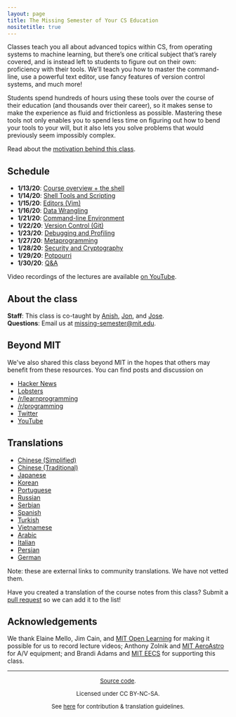 ```yaml
---
layout: page
title: The Missing Semester of Your CS Education
nositetitle: true
---
```


Classes teach you all about advanced topics within CS, from operating systems
to machine learning, but there’s one critical subject that’s rarely covered,
and is instead left to students to figure out on their own: proficiency with
their tools. We’ll teach you how to master the command-line, use a powerful
text editor, use fancy features of version control systems, and much more!

Students spend hundreds of hours using these tools over the course of their
education (and thousands over their career), so it makes sense to make the
experience as fluid and frictionless as possible. Mastering these tools not
only enables you to spend less time on figuring out how to bend your tools to
your will, but it also lets you solve problems that would previously seem
impossibly complex.

Read about the [motivation behind this class](2020/about.md).

<!-- {% comment %}
## Registration

Sign up for the IAP 2020 class by filling out this [registration form](https://forms.gle/TD1KnwCSV52qexVt9).
{% endcomment %} -->

## Schedule

<!-- {% comment %}
**Lecture**: 35-225, 2pm--3pm<br>
**Office hours**: 32-G9 lounge, 3pm--4pm (every day, right after lecture)
{% endcomment %} -->

- **1/13/20**: [Course overview + the shell](2020/course-shell.md)
- **1/14/20**: [Shell Tools and Scripting](2020/shell-tools.md)
- **1/15/20**: [Editors (Vim)](2020/editors.md)
- **1/16/20**: [Data Wrangling](2020/data-wrangling.md)
- **1/21/20**: [Command-line Environment](2020/command-line.md)
- **1/22/20**: [Version Control (Git)](2020/version-control.md)
- **1/23/20**: [Debugging and Profiling](2020/debugging-profiling.md)
- **1/27/20**: [Metaprogramming](2020/metaprogramming.md)
- **1/28/20**: [Security and Cryptography](2020/security.md)
- **1/29/20**: [Potpourri](2020/potpourri.md)
- **1/30/20**: [Q&A](2020/qa.md)

Video recordings of the lectures are available [on YouTube](https://www.youtube.com/playlist?list=PLyzOVJj3bHQuloKGG59rS43e29ro7I57J).

## About the class

**Staff**: This class is co-taught by [Anish](https://www.anishathalye.com/), [Jon](https://thesquareplanet.com/), and [Jose](http://josejg.com/).<br>
**Questions**: Email us at [missing-semester@mit.edu](mailto:missing-semester@mit.edu).

## Beyond MIT

We've also shared this class beyond MIT in the hopes that others may
benefit from these resources. You can find posts and discussion on

 - [Hacker News](https://news.ycombinator.com/item?id=22226380)
 - [Lobsters](https://lobste.rs/s/ti1k98/missing_semester_your_cs_education_mit)
 - [/r/learnprogramming](https://www.reddit.com/r/learnprogramming/comments/eyagda/the_missing_semester_of_your_cs_education_mit/)
 - [/r/programming](https://www.reddit.com/r/programming/comments/eyagcd/the_missing_semester_of_your_cs_education_mit/)
 - [Twitter](https://twitter.com/jonhoo/status/1224383452591509507)
 - [YouTube](https://www.youtube.com/playlist?list=PLyzOVJj3bHQuloKGG59rS43e29ro7I57J)

<!-- {% comment %}
Some more URLs:

- https://news.ycombinator.com/item?id=27154577
- https://news.ycombinator.com/item?id=34934216
- https://www.reddit.com/r/learnprogramming/comments/nca1v3/mit_the_missing_semester_of_your_cs_education/
- https://www.reddit.com/r/compsci/comments/eyywv8/the_missing_semester_of_your_cs_education_from_mit/
- https://www.reddit.com/r/programming/comments/io7nq3/the_missing_semester_of_your_cs_education_mit/
- https://twitter.com/MIT_CSAIL/status/1349766980413263873
- https://twitter.com/MIT_CSAIL/status/1481676163491659780
- https://twitter.com/MIT_CSAIL/status/1581313961093484545
{% endcomment %} -->

## Translations

- [Chinese (Simplified)](https://missing-semester-cn.github.io/)
- [Chinese (Traditional)](https://missing-semester-zh-hant.github.io/)
- [Japanese](https://missing-semester-jp.github.io/)
- [Korean](https://missing-semester-kr.github.io/)
- [Portuguese](https://missing-semester-pt.github.io/)
- [Russian](https://missing-semester-rus.github.io/)
- [Serbian](https://netboxify.com/missing-semester/)
- [Spanish](https://missing-semester-esp.github.io/)
- [Turkish](https://missing-semester-tr.github.io/)
- [Vietnamese](https://missing-semester-vn.github.io/)
- [Arabic](https://missing-semester-ar.github.io/)
- [Italian](https://missing-semester-it.github.io/)
- [Persian](https://missing-semester-fa.github.io/)
- [German](https://missing-semester-de.github.io/)

Note: these are external links to community translations. We have not vetted
them.

Have you created a translation of the course notes from this class? Submit a
[pull request](https://github.com/missing-semester/missing-semester/pulls) so
we can add it to the list!

## Acknowledgements

We thank Elaine Mello, Jim Cain, and [MIT Open Learning](https://openlearning.mit.edu/) for making it possible for us to
record lecture videos; Anthony Zolnik and [MIT AeroAstro](https://aeroastro.mit.edu/) for A/V equipment; and Brandi Adams and
[MIT EECS](https://www.eecs.mit.edu/) for supporting this class.

---

<div style="font-size:small;text-align:center">
<p><a href="https://github.com/missing-semester/missing-semester">Source code</a>.</p>
<p>Licensed under CC BY-NC-SA.</p>
<p>See <a href="license/">here</a> for contribution &amp; translation guidelines.</p>
</div>
